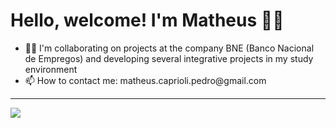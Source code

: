 <h1>Hello, welcome! I'm Matheus 👋👋 </h1>
<div>
  <ul>
<!--     <li>💻 I've been working with: </li>
    <ul>
      <li>Django</li>
      <li>Postgres</li>
      <li>React</li>
    </ul>
    <li>✍️ I'm learning: </li>
    <ul>
      <li>Bootstrap</li>
      <li>REST</li>
      <li>GO Lang</li>
    </ul> -->
    <li>🤷‍♂️ I'm collaborating on projects at the company BNE (Banco Nacional de Empregos) and developing several integrative projects in my study environment </li>
    <li>📫 How to contact me: matheus.caprioli.pedro@gmail.com </li>
  </ul>  
</div>
<hr>
<img src="https://github-readme-stats.vercel.app/api?username=Matheus-Pedro&show_icons=true&theme=dracula"/>
